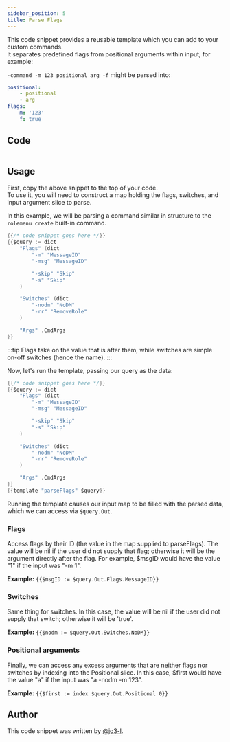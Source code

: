 ```yaml
---
sidebar_position: 5
title: Parse Flags
---
```


This code snippet provides a reusable template which you can add to your custom commands.  
It separates predefined flags from positional arguments within input, for example:

`-command -m 123 positional arg -f`
might be parsed into:

```yaml
positional:
	- positional
	- arg
flags:
	m: '123'
	f: true
```

## Code

```go file=../../../src/code_snippets/parse_flags.go.tmpl

```

## Usage

First, copy the above snippet to the top of your code.<br />
To use it, you will need to construct a map holding the flags, switches, and input argument slice to parse.

In this example, we will be parsing a command similar in structure to the `rolemenu create` built-in command.

```go
{{/* code snippet goes here */}}
{{$query := dict
	"Flags" (dict
		"-m" "MessageID"
		"-msg" "MessageID"

		"-skip" "Skip"
		"-s" "Skip"
	)

	"Switches" (dict
		"-nodm" "NoDM"
		"-rr" "RemoveRole"
	)

	"Args" .CmdArgs
}}
```

:::tip
Flags take on the value that is after them, while switches are simple on-off switches (hence the name).
:::

Now, let's run the template, passing our query as the data:

```go {18}
{{/* code snippet goes here */}}
{{$query := dict
	"Flags" (dict
		"-m" "MessageID"
		"-msg" "MessageID"

		"-skip" "Skip"
		"-s" "Skip"
	)

	"Switches" (dict
		"-nodm" "NoDM"
		"-rr" "RemoveRole"
	)

	"Args" .CmdArgs
}}
{{template "parseFlags" $query}}
```

Running the template causes our input map to be filled with the parsed data, which we can access via `$query.Out`.

### Flags

Access flags by their ID (the value in the map supplied to parseFlags).
The value will be nil if the user did not supply that flag; otherwise it will
be the argument directly after the flag. For example, $msgID would have the value "1"
if the input was "-m 1".

**Example:** `{{$msgID := $query.Out.Flags.MessageID}}`

### Switches

Same thing for switches. In this case, the value will be nil if the user did not supply
that switch; otherwise it will be 'true'.

**Example:** `{{$nodm := $query.Out.Switches.NoDM}}`

### Positional arguments

Finally, we can access any excess arguments that are neither flags nor switches by indexing
into the Positional slice. In this case, $first would have the value "a" if the input was
"a -nodm -m 123".

**Example:** `{{$first := index $query.Out.Positional 0}}`

## Author

This code snippet was written by [@jo3-l](https://github.com/jo3-l).
